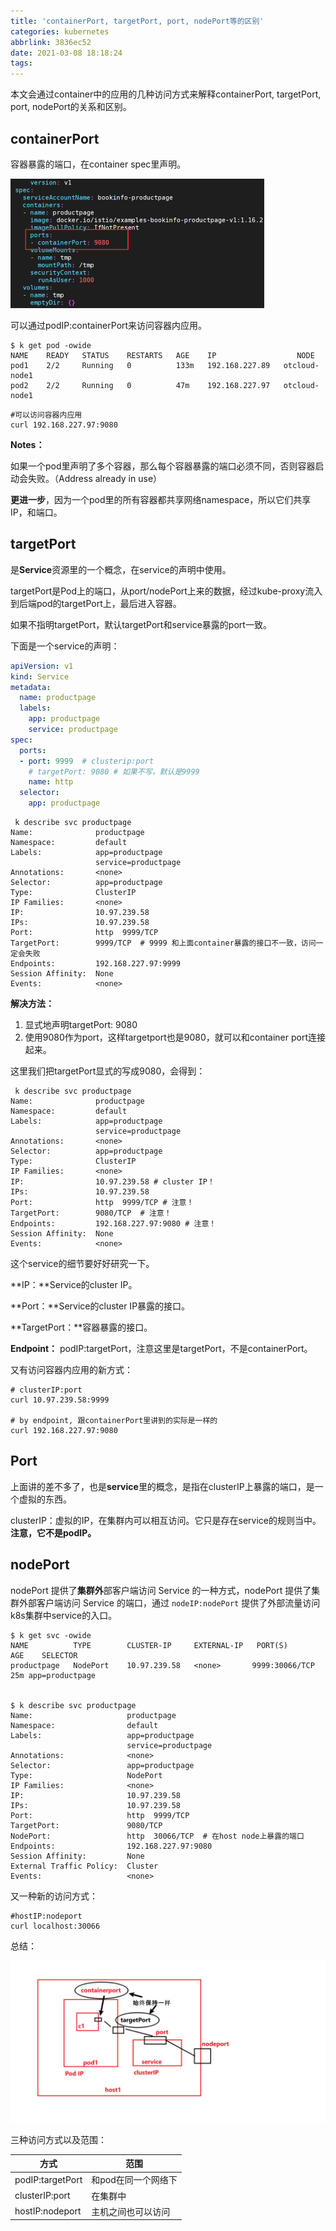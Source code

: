 ```yaml
---
title: 'containerPort, targetPort, port, nodePort等的区别'
categories: kubernetes
abbrlink: 3836ec52
date: 2021-03-08 18:18:24
tags:
---
```


<!-- more -->

本文会通过container中的应用的几种访问方式来解释containerPort, targetPort, port, nodePort的关系和区别。

## containerPort

容器暴露的端口，在container spec里声明。

<img src="port-compare/image-20210308182307042.png" alt="image-20210308182307042" style="zoom:50%;" />

可以通过podIP:containerPort来访问容器内应用。

```shell
$ k get pod -owide
NAME    READY   STATUS    RESTARTS   AGE    IP                  NODE  
pod1    2/2     Running   0          133m   192.168.227.89   otcloud-node1   
pod2    2/2     Running   0          47m    192.168.227.97   otcloud-node1   
```

```shell
#可以访问容器内应用
curl 192.168.227.97:9080
```

**Notes：**

如果一个pod里声明了多个容器，那么每个容器暴露的端口必须不同，否则容器启动会失败。（Address already in use）

**更进一步**，因为一个pod里的所有容器都共享网络namespace，所以它们共享IP，和端口。



## targetPort

是**Service**资源里的一个概念，在service的声明中使用。

targetPort是Pod上的端口，从port/nodePort上来的数据，经过kube-proxy流入到后端pod的targetPort上，最后进入容器。

如果不指明targetPort，默认targetPort和service暴露的port一致。

下面是一个service的声明：

```yaml
apiVersion: v1
kind: Service
metadata:
  name: productpage
  labels:
    app: productpage
    service: productpage
spec:
  ports:
  - port: 9999  # clusterip:port 
    # targetPort: 9080 # 如果不写，默认是9999
    name: http
  selector:
    app: productpage
```

```shell
 k describe svc productpage
Name:              productpage
Namespace:         default
Labels:            app=productpage
                   service=productpage
Annotations:       <none>
Selector:          app=productpage
Type:              ClusterIP
IP Families:       <none>
IP:                10.97.239.58
IPs:               10.97.239.58
Port:              http  9999/TCP  
TargetPort:        9999/TCP  # 9999 和上面container暴露的接口不一致，访问一定会失败
Endpoints:         192.168.227.97:9999
Session Affinity:  None
Events:            <none>

```

**解决方法：**

1. 显式地声明targetPort: 9080
2. 使用9080作为port，这样targetport也是9080，就可以和container port连接起来。

这里我们把targetPort显式的写成9080，会得到：

```shell
 k describe svc productpage
Name:              productpage
Namespace:         default
Labels:            app=productpage
                   service=productpage
Annotations:       <none>
Selector:          app=productpage
Type:              ClusterIP
IP Families:       <none>
IP:                10.97.239.58 # cluster IP！
IPs:               10.97.239.58
Port:              http  9999/TCP # 注意！
TargetPort:        9080/TCP  # 注意！
Endpoints:         192.168.227.97:9080 # 注意！
Session Affinity:  None
Events:            <none>
```

这个service的细节要好好研究一下。

**IP：**Service的cluster IP。

**Port：**Service的cluster IP暴露的接口。

**TargetPort：**容器暴露的接口。

**Endpoint：** podIP:targetPort，注意这里是targetPort，不是containerPort。

又有访问容器内应用的新方式：

```shell
# clusterIP:port
curl 10.97.239.58:9999

# by endpoint, 跟containerPort里讲到的实际是一样的
curl 192.168.227.97:9080
```



## Port

上面讲的差不多了，也是**service**里的概念，是指在clusterIP上暴露的端口，是一个虚拟的东西。

clusterIP：虚拟的IP，在集群内可以相互访问。它只是存在service的规则当中。 **注意，它不是podIP。**



## nodePort

nodePort 提供了**集群外**部客户端访问 Service 的一种方式，nodePort 提供了集群外部客户端访问 Service 的端口，通过 `nodeIP:nodePort` 提供了外部流量访问k8s集群中service的入口。

```shell
$ k get svc -owide
NAME          TYPE        CLUSTER-IP     EXTERNAL-IP   PORT(S)         AGE    SELECTOR
productpage   NodePort    10.97.239.58   <none>       9999:30066/TCP  25m app=productpage


$ k describe svc productpage
Name:                     productpage
Namespace:                default
Labels:                   app=productpage
                          service=productpage
Annotations:              <none>
Selector:                 app=productpage
Type:                     NodePort
IP Families:              <none>
IP:                       10.97.239.58
IPs:                      10.97.239.58
Port:                     http  9999/TCP
TargetPort:               9080/TCP
NodePort:                 http  30066/TCP  # 在host node上暴露的端口
Endpoints:                192.168.227.97:9080
Session Affinity:         None
External Traffic Policy:  Cluster
Events:                   <none>

```

又一种新的访问方式：

```shell
#hostIP:nodeport
curl localhost:30066
```



总结：

![image-20210308190947963](port-compare/image-20210308190947963.png)

三种访问方式以及范围：

| 方式             | 范围                |
| ---------------- | ------------------- |
| podIP:targetPort | 和pod在同一个网络下 |
| clusterIP:port   | 在集群中            |
| hostIP:nodeport  | 主机之间也可以访问  |






























